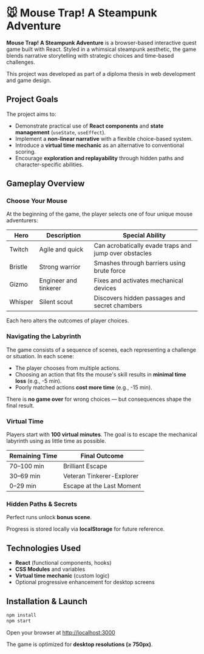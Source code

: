 
# 🐭 Mouse Trap! A Steampunk Adventure

**Mouse Trap! A Steampunk Adventure** is a browser-based interactive quest game built with React. Styled in a whimsical steampunk aesthetic, the game blends narrative storytelling with strategic choices and time-based challenges.

This project was developed as part of a diploma thesis in web development and game design.


## Project Goals

The project aims to:

- Demonstrate practical use of **React components** and **state management** (`useState`, `useEffect`).
- Implement a **non-linear narrative** with a flexible choice-based system.
- Introduce a **virtual time mechanic** as an alternative to conventional scoring.
- Encourage **exploration and replayability** through hidden paths and character-specific abilities.

## Gameplay Overview

### Choose Your Mouse

At the beginning of the game, the player selects one of four unique mouse adventurers:

| Hero    | Description              | Special Ability                                       |
|---------|--------------------------|--------------------------------------------------------|
| Twitch  | Agile and quick          | Can acrobatically evade traps and jump over obstacles |
| Bristle | Strong warrior           | Smashes through barriers using brute force            |
| Gizmo   | Engineer and tinkerer    | Fixes and activates mechanical devices                |
| Whisper | Silent scout             | Discovers hidden passages and secret chambers         |

Each hero alters the outcomes of player choices.


### Navigating the Labyrinth

The game consists of a sequence of scenes, each representing a challenge or situation. In each scene:

- The player chooses from multiple actions.
- Choosing an action that fits the mouse's skill results in **minimal time loss** (e.g., -5 min).
- Poorly matched actions **cost more time** (e.g., -15 min).

There is **no game over** for wrong choices — but consequences shape the final result.


### Virtual Time

Players start with **100 virtual minutes**. The goal is to escape the mechanical labyrinth using as little time as possible.

| Remaining Time | Final Outcome                     |
|----------------|------------------------------------|
| 70–100 min     | Brilliant Escape                   |
| 30–69 min      | Veteran Tinkerer-Explorer          |
| 0–29 min       | Escape at the Last Moment          |


### Hidden Paths & Secrets

Perfect runs unlock **bonus scene**.

Progress is stored locally via **localStorage** for future reference.


## Technologies Used

- **React** (functional components, hooks)
- **CSS Modules** and variables
- **Virtual time mechanic** (custom logic)
- Optional progressive enhancement for desktop screens


## Installation & Launch

```bash
npm install
npm start
```

Open your browser at [http://localhost:3000](http://localhost:3000)

The game is optimized for **desktop resolutions (≥ 750px)**.



